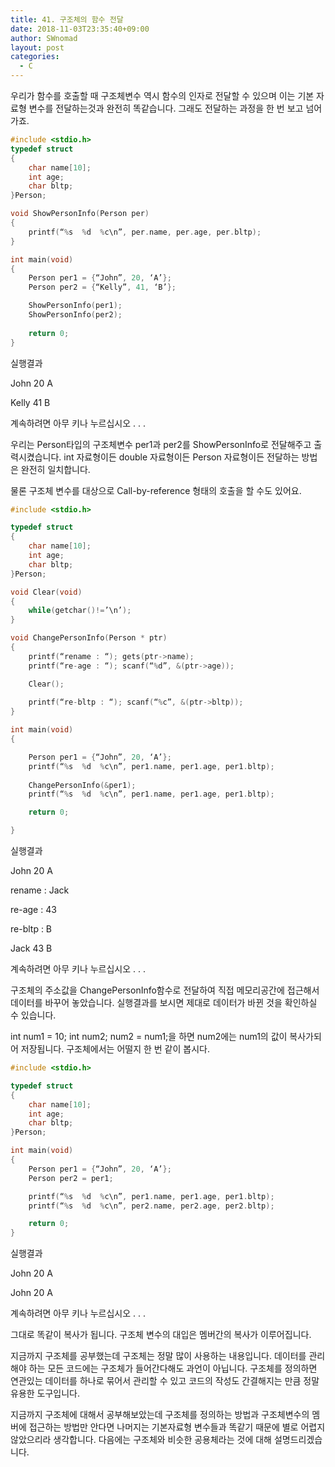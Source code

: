 ```yaml
---
title: 41. 구조체의 함수 전달
date: 2018-11-03T23:35:40+09:00
author: SWnomad
layout: post
categories:
  - C
---
```


우리가 함수를 호출할 때 구조체변수 역시 함수의 인자로 전달할 수 있으며 이는 기본 자료형 변수를 전달하는것과 완전히 똑같습니다. 그래도 전달하는 과정을 한 번 보고 넘어가죠.

~~~ c
#include <stdio.h>
typedef struct
{
	char name[10];
	int age;
	char bltp;
}Person;

void ShowPersonInfo(Person per)
{
	printf(“%s  %d  %c\n”, per.name, per.age, per.bltp);
}

int main(void)
{
	Person per1 = {“John”, 20, ‘A’};
	Person per2 = {“Kelly”, 41, ‘B’};

	ShowPersonInfo(per1);
	ShowPersonInfo(per2);
	
	return 0;
}
~~~

실행결과

John  20  A

Kelly  41  B

계속하려면 아무 키나 누르십시오 . . .

우리는 Person타입의 구조체변수 per1과 per2를 ShowPersonInfo로 전달해주고 출력시켰습니다. int 자료형이든 double 자료형이든 Person 자료형이든 전달하는 방법은 완전히 일치합니다.

물론 구조체 변수를 대상으로 Call-by-reference 형태의 호출을 할 수도 있어요.

~~~ c
#include <stdio.h>

typedef struct
{
	char name[10];
	int age;
	char bltp;
}Person;

void Clear(void)
{
	while(getchar()!=’\n’);
}

void ChangePersonInfo(Person * ptr)
{
	printf(“rename : “); gets(ptr->name);
	printf(“re-age : “); scanf(“%d”, &(ptr->age));

	Clear();
	
	printf(“re-bltp : “); scanf(“%c”, &(ptr->bltp));
}

int main(void)
{

	Person per1 = {“John”, 20, ‘A’};
	printf(“%s  %d  %c\n”, per1.name, per1.age, per1.bltp);
	
	ChangePersonInfo(&per1);
	printf(“%s  %d  %c\n”, per1.name, per1.age, per1.bltp);

	return 0;

}
~~~

실행결과

John  20  A

rename : Jack

re-age : 43

re-bltp : B

Jack  43  B

계속하려면 아무 키나 누르십시오 . . .

구조체의 주소값을 ChangePersonInfo함수로 전달하여 직접 메모리공간에 접근해서 데이터를 바꾸어 놓았습니다. 실행결과를 보시면 제대로 데이터가 바뀐 것을 확인하실 수 있습니다.

int num1 = 10; int num2; num2 = num1;을 하면 num2에는 num1의 값이 복사가되어 저장됩니다. 구조체에서는 어떨지 한 번 같이 봅시다.

~~~ c
#include <stdio.h>

typedef struct
{
	char name[10];
	int age;
	char bltp;
}Person;

int main(void)
{
	Person per1 = {“John”, 20, ‘A’};
	Person per2 = per1;

	printf(“%s  %d  %c\n”, per1.name, per1.age, per1.bltp);
	printf(“%s  %d  %c\n”, per2.name, per2.age, per2.bltp);

	return 0;
}
~~~

실행결과

John  20  A

John  20  A

계속하려면 아무 키나 누르십시오 . . .

그대로 똑같이 복사가 됩니다. 구조체 변수의 대입은 멤버간의 복사가 이루어집니다.

지금까지 구조체를 공부했는데 구조체는 정말 많이 사용하는 내용입니다. 데이터를 관리해야 하는 모든 코드에는 구조체가 들어간다해도 과언이 아닙니다. 구조체를 정의하면 연관있는 데이터를 하나로 묶어서 관리할 수 있고 코드의 작성도 간결해지는 만큼 정말 유용한 도구입니다.

지금까지 구조체에 대해서 공부해보았는데 구조체를 정의하는 방법과 구조체변수의 멤버에 접근하는 방법만 안다면 나머지는 기본자료형 변수들과 똑같기 때문에 별로 어렵지 않았으리라 생각합니다. 다음에는 구조체와 비슷한 공용체라는 것에 대해 설명드리겠습니다.